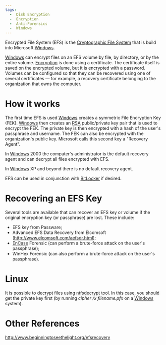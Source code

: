 ```yaml
---
tags:
  -  Disk Encryption
  -  Encryption
  -  Anti-Forensics
  -  Windows
---
```

Encrypted File System (EFS) is the [Cryptographic File
System](file_systems#cryptographic_file_systems.md) that is
build into Microsoft [Windows](windows.md).

[Windows](windows.md) can encrypt files on an EFS volume by
file, by directory, or by the entire volume.
[Encryption](encryption.md) is done using a certificate. The
certificate itself is saved on the encrypted volume, but it is encrypted
with a password. Volumes can be configured so that they can be recovered
using one of several certificates — for example, a recovery certificate
belonging to the organization that owns the computer.

# How it works

The first time EFS is used [Windows](windows.md) creates a
symmetric File Encryption Key (FEK). [Windows](windows.md) then
creates an [RSA](rsa.md) public/private key pair that is used to
encrypt the FEK. The private key is then encrypted with a hash of the
user's passphrase and username. The FEK can also be encrypted with the
organization's public key. Microsoft calls this second key a "Recovery
Agent".

In [Windows](windows.md) 2000 the computer's administrator is
the default recovery agent and can decrypt all files encrypted with EFS.

In [Windows](windows.md) XP and beyond there is no default
recovery agent.

EFS can be used in conjunction with [BitLocker](bitlocker.md) if
desired.

# Recovering an EFS Key

Several tools are available that can recover an EFS key or volume if the
original encryption key (or passphrase) are lost. These include:

- EFS key from Passware;
- Advanced EFS Data Recovery from Elcomsoft
  (http://www.elcomsoft.com/aefsdr.html);
- [EnCase](encase.md) Forensic (can perform a brute-force attack
  on the user's passphrase);
- WinHex Forensic (can also perform a brute-force attack on the user's
  passphrase).

# Linux

It is possible to decrypt files using
[ntfsdecrypt](http://www.linux-ntfs.org/doku.php?id=ntfsdecrypt) tool.
In this case, you should get the private key first (by running *cipher
/x filename.pfx* on a [Windows](windows.md) system).

# Other References

<http://www.beginningtoseethelight.org/efsrecovery>